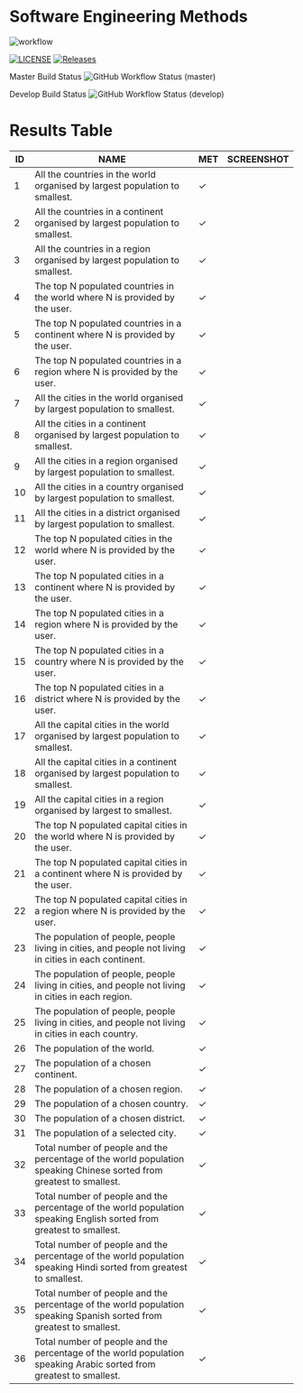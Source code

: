 # Software Engineering Methods
![workflow](https://github.com/Pannoniae/sem/actions/workflows/main.yml/badge.svg)

[![LICENSE](https://img.shields.io/github/license/Pannoniae/sem.svg?style=flat-square)](https://github.com/Pannoniae/sem/blob/master/LICENSE)
[![Releases](https://img.shields.io/github/release/Pannoniae/sem/all.svg?style=flat-square)](https://github.com/Pannoniae/sem/releases)

Master Build Status ![GitHub Workflow Status (master)](https://img.shields.io/github/actions/workflow/status/Pannoniae/sem/main.yml?branch=master&style=flat-square)

Develop Build Status ![GitHub Workflow Status (develop)](https://img.shields.io/github/actions/workflow/status/Pannoniae/sem/main.yml?branch=develop&style=flat-square)

# Results Table

| ID | NAME | MET | SCREENSHOT |
| -- | ---- | --- | ---------- |
| 1 | All the countries in the world organised by largest population to smallest. | ✓ |  |
| 2 | All the countries in a continent organised by largest population to smallest. | ✓ |  |
| 3 | All the countries in a region organised by largest population to smallest. | ✓ |  |
| 4 | The top N populated countries in the world where N is provided by the user. | ✓ |  |
| 5 | The top N populated countries in a continent where N is provided by the user. | ✓ |  |
| 6 | The top N populated countries in a region where N is provided by the user. | ✓ |  |
| 7 | All the cities in the world organised by largest population to smallest. | ✓ |  |
| 8 | All the cities in a continent organised by largest population to smallest. | ✓ |  |
| 9 | All the cities in a region organised by largest population to smallest. | ✓ |  |
| 10 | All the cities in a country organised by largest population to smallest. | ✓ |  |
| 11 | All the cities in a district organised by largest population to smallest. | ✓ |  |
| 12 | The top N populated cities in the world where N is provided by the user. | ✓ |  |
| 13 | The top N populated cities in a continent where N is provided by the user. | ✓ |  |
| 14 | The top N populated cities in a region where N is provided by the user. | ✓ |  |
| 15 | The top N populated cities in a country where N is provided by the user. | ✓ |  |
| 16 | The top N populated cities in a district where N is provided by the user. | ✓ |  |
| 17 | All the capital cities in the world organised by largest population to smallest. | ✓ |  |
| 18 | All the capital cities in a continent organised by largest population to smallest. | ✓ |  |
| 19 | All the capital cities in a region organised by largest to smallest. | ✓ |  |
| 20 | The top N populated capital cities in the world where N is provided by the user. | ✓ |  |
| 21 | The top N populated capital cities in a continent where N is provided by the user. | ✓ |  |
| 22 | The top N populated capital cities in a region where N is provided by the user. | ✓ |  |
| 23 | The population of people, people living in cities, and people not living in cities in each continent. | ✓ |  |
| 24 | The population of people, people living in cities, and people not living in cities in each region. | ✓ |  |
| 25 | The population of people, people living in cities, and people not living in cities in each country. | ✓ |  |
| 26 | The population of the world. | ✓ |  |
| 27 | The population of a chosen continent. | ✓ |  |
| 28 | The population of a chosen region. | ✓ |  |
| 29 | The population of a chosen country. | ✓ |  |
| 30 | The population of a chosen district. | ✓ |  |
| 31 | The population of a selected city. | ✓ |  |
| 32 | Total number of people and the percentage of the world population speaking Chinese sorted from greatest to smallest. | ✓ |  |
| 33 | Total number of people and the percentage of the world population speaking English sorted from greatest to smallest. | ✓ |  |
| 34 | Total number of people and the percentage of the world population speaking Hindi sorted from greatest to smallest. | ✓ |  |
| 35 | Total number of people and the percentage of the world population speaking Spanish sorted from greatest to smallest. | ✓ |  |
| 36 | Total number of people and the percentage of the world population speaking Arabic sorted from greatest to smallest. | ✓ |  |
